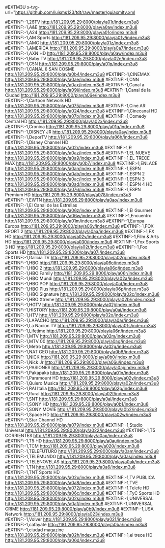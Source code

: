#EXTM3U x-tvg-url="https://github.com/luisms123/tdt/raw/master/guiaxmltv.xml

#EXTINF:-1,26TV
http://181.209.95.29:8000/play/a01r/index.m3u8
#EXTINF:-1,A&E
http://181.209.95.29:8000/play/a0av/index.m3u8
#EXTINF:-1,A24
http://181.209.95.29:8000/play/a01o/index.m3u8
#EXTINF:-1,AM Sports
http://181.209.95.29:8000/play/a01v/index.m3u8
#EXTINF:-1,AMC
http://181.209.95.29:8000/play/a01z/index.m3u8
#EXTINF:-1,AMERICA
http://181.209.95.29:8000/play/a0a7/index.m3u8
#EXTINF:-1,AXN HD
http://181.209.95.29:8000/play/a0aw/index.m3u8
#EXTINF:-1,Baby TV
http://181.209.95.29:8000/play/a02e/index.m3u8
#EXTINF:-1,C5N
http://181.209.95.29:8000/play/a01p/index.m3u8
#EXTINF:-1,CANAL 8 SAN COSME
http://181.209.95.29:8000/play/a0b4/index.m3u8
#EXTINF:-1,CINEMAX
http://181.209.95.29:8000/play/a0ae/index.m3u8
#EXTINF:-1,CNN
http://181.209.95.29:8000/play/a0ax/index.m3u8
#EXTINF:-1,Canal a
http://181.209.95.29:8000/play/a09j/index.m3u8
#EXTINF:-1,Canal de la Ciudad
http://181.209.95.29:8000/play/a06e/index.m3u8
#EXTINF:-1,Cartoon Network HD
http://181.209.95.29:8000/play/a075/index.m3u8
#EXTINF:-1,Cine.AR
http://181.209.95.29:8000/play/a024/index.m3u8
#EXTINF:-1,Cinecanal HD
http://181.209.95.29:8000/play/a07b/index.m3u8
#EXTINF:-1,Comedy Central HD
http://181.209.95.29:8000/play/a02x/index.m3u8
#EXTINF:-1,Cronica
http://181.209.95.29:8000/play/a01q/index.m3u8
#EXTINF:-1,DISNEY JR
http://181.209.95.29:8000/play/a0ay/index.m3u8
#EXTINF:-1,DeporTV
http://181.209.95.29:8000/play/a06h/index.m3u8
#EXTINF:-1,Disney Channel HD
http://181.209.95.29:8000/play/a02r/index.m3u8
#EXTINF:-1,E!
http://181.209.95.29:8000/play/a0az/index.m3u8
#EXTINF:-1,EL NUEVE
http://181.209.95.29:8000/play/a0a9/index.m3u8
#EXTINF:-1,EL TRECE MAX
http://181.209.95.29:8000/play/a0b7/index.m3u8
#EXTINF:-1,ENLACE
http://181.209.95.29:8000/play/a0an/index.m3u8
#EXTINF:-1,ESPN
http://181.209.95.29:8000/play/a0ab/index.m3u8
#EXTINF:-1,ESPN 2
http://181.209.95.29:8000/play/a0ac/index.m3u8
#EXTINF:-1,ESPN 3
http://181.209.95.29:8000/play/a0ad/index.m3u8
#EXTINF:-1,ESPN 4 HD
http://181.209.95.29:8000/play/a076/index.m3u8
#EXTINF:-1,ESPN Premium HD
http://181.209.95.29:8000/play/a078/index.m3u8
#EXTINF:-1,EWTN
http://181.209.95.29:8000/play/a0ao/index.m3u8
#EXTINF:-1,El Canal  de las Estrellas
http://181.209.95.29:8000/play/a06z/index.m3u8
#EXTINF:-1,El Gourmet
http://181.209.95.29:8000/play/a06w/index.m3u8
#EXTINF:-1,Encuentro
http://181.209.95.29:8000/play/a01m/index.m3u8
#EXTINF:-1,Europa Europa
http://181.209.95.29:8000/play/a06v/index.m3u8
#EXTINF:-1,FOX SPORT 2
http://181.209.95.29:8000/play/a0aa/index.m3u8
#EXTINF:-1,FX HD
http://181.209.95.29:8000/play/a02v/index.m3u8
#EXTINF:-1,Film & Arts HD
http://181.209.95.29:8000/play/a030/index.m3u8
#EXTINF:-1,Fox Sports 3 HD
http://181.209.95.29:8000/play/a02t/index.m3u8
#EXTINF:-1,Fox Sports HD
http://181.209.95.29:8000/play/a07j/index.m3u8
#EXTINF:-1,Galicia TV
http://181.209.95.29:8000/play/a02q/index.m3u8
#EXTINF:-1,HBO
http://181.209.95.29:8000/play/a06o/index.m3u8
#EXTINF:-1,HBO 2
http://181.209.95.29:8000/play/a06q/index.m3u8
#EXTINF:-1,HBO Family
http://181.209.95.29:8000/play/a06r/index.m3u8
#EXTINF:-1,HBO Mundi
http://181.209.95.29:8000/play/a02a/index.m3u8
#EXTINF:-1,HBO POP
http://181.209.95.29:8000/play/a0at/index.m3u8
#EXTINF:-1,HBO Plus
http://181.209.95.29:8000/play/a06p/index.m3u8
#EXTINF:-1,HBO Signature
http://181.209.95.29:8000/play/a02c/index.m3u8
#EXTINF:-1,HBO Xtreme
http://181.209.95.29:8000/play/a02b/index.m3u8
#EXTINF:-1,HGTV
http://181.209.95.29:8000/play/a02j/index.m3u8
#EXTINF:-1,HISTORY
http://181.209.95.29:8000/play/a0ai/index.m3u8
#EXTINF:-1,HTV
http://181.209.95.29:8000/play/a02o/index.m3u8
#EXTINF:-1,LAPACHO
http://181.209.95.29:8000/play/a0ar/index.m3u8
#EXTINF:-1,La Nacion TV
http://181.209.95.29:8000/play/a01s/index.m3u8
#EXTINF:-1,Lifetime
http://181.209.95.29:8000/play/a06n/index.m3u8
#EXTINF:-1,MTV
http://181.209.95.29:8000/play/a02m/index.m3u8
#EXTINF:-1,MTV 00
http://181.209.95.29:8000/play/a0ag/index.m3u8
#EXTINF:-1,Metro
http://181.209.95.29:8000/play/a02g/index.m3u8
#EXTINF:-1,NAT GEO
http://181.209.95.29:8000/play/a0b8/index.m3u8
#EXTINF:-1,NICK
http://181.209.95.29:8000/play/a0b0/index.m3u8
#EXTINF:-1,Nick Jr
http://181.209.95.29:8000/play/a06u/index.m3u8
#EXTINF:-1,PASIONES
http://181.209.95.29:8000/play/a0aj/index.m3u8
#EXTINF:-1,Pakapaka
http://181.209.95.29:8000/play/a01n/index.m3u8
#EXTINF:-1,Paramount HD
http://181.209.95.29:8000/play/a02y/index.m3u8
#EXTINF:-1,Quiero Musica
http://181.209.95.29:8000/play/a02n/index.m3u8
#EXTINF:-1,RAI Italia
http://181.209.95.29:8000/play/a02p/index.m3u8
#EXTINF:-1,Rural
http://181.209.95.29:8000/play/a02f/index.m3u8
#EXTINF:-1,SNT
http://181.209.95.29:8000/play/a0al/index.m3u8
#EXTINF:-1,SONY HD
http://181.209.95.29:8000/play/a0b1/index.m3u8
#EXTINF:-1,SONY MOVIE
http://181.209.95.29:8000/play/a0b2/index.m3u8
#EXTINF:-1,Space HD
http://181.209.95.29:8000/play/a02w/index.m3u8
#EXTINF:-1,Star Channel HD
http://181.209.95.29:8000/play/a079/index.m3u8
#EXTINF:-1,Studio Universal
http://181.209.95.29:8000/play/a022/index.m3u8
#EXTINF:-1,T5 CORRIENTES
http://181.209.95.29:8000/play/a0ap/index.m3u8
#EXTINF:-1,T5 HD
http://181.209.95.29:8000/play/a0au/index.m3u8
#EXTINF:-1,TCM
http://181.209.95.29:8000/play/a020/index.m3u8
#EXTINF:-1,TELEFUTURO
http://181.209.95.29:8000/play/a0am/index.m3u8
#EXTINF:-1,TELEMUNDO
http://181.209.95.29:8000/play/a0as/index.m3u8
#EXTINF:-1,TELENOVELAS
http://181.209.95.29:8000/play/a0ak/index.m3u8
#EXTINF:-1,TN
http://181.209.95.29:8000/play/a0a6/index.m3u8
#EXTINF:-1,TNT Sports HD
http://181.209.95.29:8000/play/a02u/index.m3u8
#EXTINF:-1,TV PUBLICA
http://181.209.95.29:8000/play/a0a8/index.m3u8
#EXTINF:-1,TVE
http://181.209.95.29:8000/play/a072/index.m3u8
#EXTINF:-1,Telefe HD
http://181.209.95.29:8000/play/a06c/index.m3u8
#EXTINF:-1,TyC Sports HD
http://181.209.95.29:8000/play/a02s/index.m3u8
#EXTINF:-1,UNIVERSAL
http://181.209.95.29:8000/play/a0af/index.m3u8
#EXTINF:-1,UNIVERSAL CRIME
http://181.209.95.29:8000/play/a0b9/index.m3u8
#EXTINF:-1,USA Network
http://181.209.95.29:8000/play/a023/index.m3u8
#EXTINF:-1,Volver
http://181.209.95.29:8000/play/a021/index.m3u8
#EXTINF:-1,cafayate
http://181.209.95.29:8000/play/a0ba/index.m3u8
#EXTINF:-1,ciudad magazine
http://181.209.95.29:8000/play/a02h/index.m3u8
#EXTINF:-1,el trece HD
http://181.209.95.29:8000/play/a06d/index.m3u8
